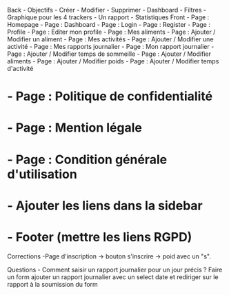 Back
    - Objectifs
        - Créer
        - Modifier
        - Supprimer
    - Dashboard
        - Filtres 
        - Graphique pour les 4 trackers
    - Un rapport
        - Statistiques
Front
    - Page : Homepage
    - Page : Dashboard
    - Page : Login
    - Page : Register
    - Page : Profile
    - Page : Editer mon profile
    - Page : Mes aliments
    - Page : Ajouter / Modifier un aliment
    - Page : Mes activités 
    - Page : Ajouter / Modifier une activité
    - Page : Mes rapports journalier
    - Page : Mon rapport journalier
    - Page : Ajouter / Modifier temps de sommeille
    - Page : Ajouter / Modifier aliments
    - Page : Ajouter / Modifier poids
    - Page : Ajouter / Modifier temps d'activité
   # - Page : Politique de confidentialité
   # - Page : Mention légale
   # - Page : Condition générale d'utilisation
   # - Ajouter les liens dans la sidebar
   # - Footer (mettre les liens RGPD)

Corrections
    -Page d'inscription -> bouton s'inscrire
                        -> poid avec un "s".

Questions 
    - Comment saisir un rapport journalier pour un jour précis ?
        Faire un form ajouter un rapport journalier avec un select date et rediriger sur le rapport à la soumission du form